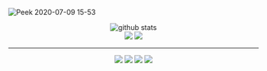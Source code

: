 ![Peek 2020-07-09 15-53](https://user-images.githubusercontent.com/7910856/87048834-84abea80-c1fc-11ea-9342-27b96a046ba4.gif)

<p  align="center">
  <img src="https://raw.githubusercontent.com/fncarneiro/fncarneiro/master/profile-summary-card-output/default/0-profile-details.svg" alt="github stats"></br>
  <img src="https://raw.githubusercontent.com/fncarneiro/fncarneiro/master/profile-summary-card-output/default/1-repos-per-language.svg">
  <img src="https://raw.githubusercontent.com/mmphego/mmphego/master/profile-summary-card-output/default/2-most-commit-language.svg"></br></p>

---

<p  align="center">
<a href= "https://www.linkedin.com/in/o_fe/"><img src="https://img.icons8.com/material-outlined/30/000000/linkedin.png"/></a>
<a href= "https://www.youtube.com/c/fncarneiro"><img src="https://img.icons8.com/material-outlined/30/000000/youtube.png"/></a>
<a href= "https://dev.to/mmphego"><img src="https://img.icons8.com/windows/32/000000/dev.png"/></a>
<a href= "https://twitter.com/o_fe"><img src="https://img.icons8.com/material-outlined/30/000000/twitter.png"/></a>
</p>
